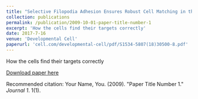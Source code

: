 ```yaml
---
title: "Selective Filopodia Adhesion Ensures Robust Cell Matching in the Drosophila Heart"
collection: publications
permalink: /publication/2009-10-01-paper-title-number-1
excerpt: 'How the cells find their targets correctly'
date: 2017-7-16
venue: 'Developmental Cell'
paperurl: 'cell.com/developmental-cell/pdf/S1534-5807(18)30500-8.pdf'
---
```

How the cells find their targets correctly

[Download paper here](cell.com/developmental-cell/pdf/S1534-5807(18)30500-8.pdf)

Recommended citation: Your Name, You. (2009). "Paper Title Number 1." <i>Journal 1</i>. 1(1).
